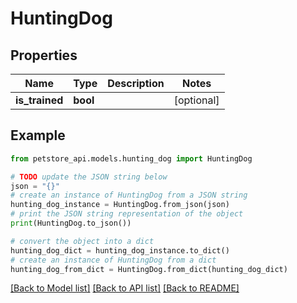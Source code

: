 # HuntingDog


## Properties

Name | Type | Description | Notes
------------ | ------------- | ------------- | -------------
**is_trained** | **bool** |  | [optional] 

## Example

```python
from petstore_api.models.hunting_dog import HuntingDog

# TODO update the JSON string below
json = "{}"
# create an instance of HuntingDog from a JSON string
hunting_dog_instance = HuntingDog.from_json(json)
# print the JSON string representation of the object
print(HuntingDog.to_json())

# convert the object into a dict
hunting_dog_dict = hunting_dog_instance.to_dict()
# create an instance of HuntingDog from a dict
hunting_dog_from_dict = HuntingDog.from_dict(hunting_dog_dict)
```
[[Back to Model list]](../README.md#documentation-for-models) [[Back to API list]](../README.md#documentation-for-api-endpoints) [[Back to README]](../README.md)


